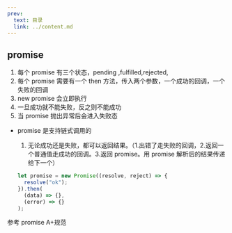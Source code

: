 ```yaml
---
prev: 
  text: 目录
  link: ../content.md
---
```


## promise

1. 每个 promise 有三个状态，pending ,fulfilled,rejected,
2. 每个 promise 需要有一个 then 方法，传入两个参数，一个成功的回调，一个失败的回调
3. new promise 会立即执行
4. 一旦成功就不能失败，反之则不能成功
5. 当 promise 抛出异常后会进入失败态

- promise 是支持链式调用的

  1. 无论成功还是失败，都可以返回结果。（1.出错了走失败的回调，2.返回一个普通值走成功的回调。3.返回 promise。用 promise 解析后的结果传递给下一个）

  ```javascript
  let promise = new Promise((resolve, reject) => {
    resolve("ok");
  }).then(
    (data) => {},
    (error) => {}
  );
  ```

参考 promise A+规范

